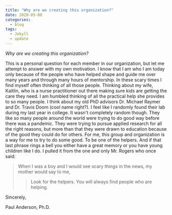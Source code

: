 ```yaml
---
title: "Why are we creating this organization?"
date: 2020-05-08
categories:
  - blog
tags:
  - Jekyll
  - update
---
```


*Why are we creating this organization?*

This is a personal question for each member in our organization, but let me attempt to answer with my own motivation. I know that I am
who I am today only because of the people who have helped shape and guide me over many years and through many hours of mentorship. In these
scary times I find myself often thinking of all those people. Thinking about my wife, Kaitlin, who is a nurse practitioner out there making sure 
kids are getting the care they need. I am humbled thinking of all the practical help she provides to so many people. I think about my old PhD advisors 
Dr. Michael Raymer and Dr. Travis Doom (cool name right?). I feel like I randomly found their lab during my last year in college. 
It wasn't completely random though. They like so many people around the world were trying to do good way before there was a pandemic. 
They were trying to pursue applied research for all the right reasons, but more than that they were drawn to education because
of the good they could do for others. For me, this group and organization is a way for me to try to do some good. To be one of the helpers. And
if that last phrase rings a bell you either have a great memory or you have young children like I do. I pulled it from the one and only Mr. Rogers 
who once said:

> When I was a boy and I would see scary things in the news, my mother would say to me,
> > Look for the helpers. You will always find people who are helping. 

Sincerely,

Paul Anderson, Ph.D.
